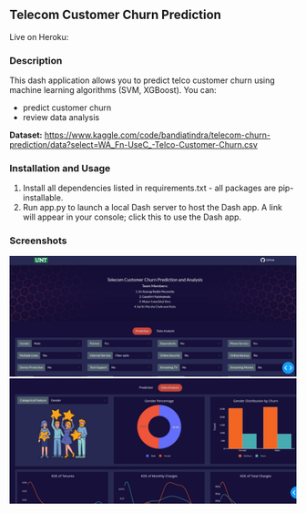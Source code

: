 ## Telecom Customer Churn Prediction
Live on Heroku:  </br>

### Description
This dash application allows you to predict telco customer churn using machine learning algorithms (SVM, XGBoost).
You can:
- predict customer churn
- review data analysis

**Dataset:** 
https://www.kaggle.com/code/bandiatindra/telecom-churn-prediction/data?select=WA_Fn-UseC_-Telco-Customer-Churn.csv

### Installation and Usage
1. Install all dependencies listed in requirements.txt - all packages are pip-installable.
2. Run app.py to launch a local Dash server to host the Dash app. A link will appear in your console; click this to use the Dash app.

### Screenshots
<img src="assets/demo.jpg" alt="screenshot" width="800"/>
<img src="assets/demo2.jpg" alt="screenshot" width="800"/>

